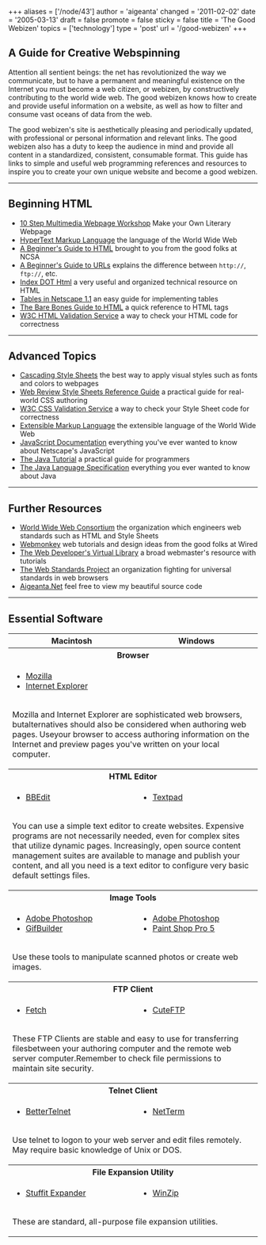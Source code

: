 +++
aliases = ['/node/43']
author = 'aigeanta'
changed = '2011-02-02'
date = '2005-03-13'
draft = false
promote = false
sticky = false
title = 'The Good Webizen'
topics = ['technology']
type = 'post'
url = '/good-webizen'
+++
<h2>A Guide for Creative Webspinning</h2><p>Attention all sentient beings: the net has revolutionized the way we communicate, but to have a permanent and meaningful existence on the Internet you must become a web citizen, or webizen, by constructively contributing to the world wide web. The good webizen knows how to create and provide useful information on a website, as well as how to filter and consume vast oceans of data from the web.


<!--more-->

The good webizen's site is aesthetically pleasing and periodically updated, with professional or personal information and relevant links. The good webizen also has a duty to keep the audience in mind and provide all content in a standardized, consistent, consumable format. This guide has links to simple and useful web programming references and resources to inspire you to create your own unique website and become a good webizen.</p><hr /><h2>Beginning HTML</h2><ul><li><a href="http://www.sonic.net/~patald/lesson/litpage/workshop.html">10 Step Multimedia Webpage Workshop</a> <span class="description">Make your Own Literary Webpage</span></li><li><a href="http://www.w3.org/MarkUp/">HyperText Markup Language</a> <span class="description">the language of the World Wide Web</span></li><li><a href="http://www.ncsa.uiuc.edu/General/Internet/WWW/HTMLPrimerAll.html">A Beginner's Guide to HTML</a> <span class="description">brought to you from the good folks at NCSA</span></li><li><a href="http://www.ncsa.uiuc.edu/demoweb/url-primer.html">A Beginner's Guide to URLs</a> <span class="description">explains the difference between <code>http://</code>, <code>ftp://</code>, etc.</span></li><li><a href="http://www.eskimo.com/~bloo/indexdot/">Index DOT Html</a> <span class="description">a very useful and organized technical resource on HTML</span></li><li><a href="http://www.netscape.com/assist/net_sites/tables.html">Tables in Netscape 1.1</a> <span class="description">an easy guide for implementing tables</span></li><li><a href="http://werbach.com/barebones/">The Bare Bones Guide to HTML</a> <span class="description">a quick reference to HTML tags</span></li><li><a href="http://validator.w3.org/">W3C HTML Validation Service</a> <span class="description">a way to check your HTML code for correctness</span></li></ul><hr /><h2>Advanced Topics</h2><ul><li><a href="http://www.w3.org/Style/css/">Cascading Style Sheets</a> <span class="description">the best way to apply visual styles such as fonts and colors to webpages</span></li><li><a href="http://style.webreview.com/">Web Review Style Sheets Reference Guide</a> <span class="description">a practical guide for real-world CSS authoring</span></li><li><a href="http://jigsaw.w3.org/css-validator/">W3C CSS Validation Service</a> <span class="description">a way to check your Style Sheet code for correctness</span></li><li><a href="http://www.w3.org/TR/REC-xml">Extensible Markup Language</a> <span class="description">the extensible language of the World Wide Web</span></li><li><a href="http://developer.netscape.com/docs/manuals/javascript.html">JavaScript Documentation</a> <span class="description">everything you've ever wanted to know about Netscape's JavaScript</span></li><li><a href="http://java.sun.com/docs/books/tutorial/index.html">The Java Tutorial</a> <span class="description">a practical guide for programmers</span></li><li><a href="http://java.sun.com/docs/books/jls/html/index.html">The Java Language Specification</a> <span class="description">everything you ever wanted to know about Java</span></li></ul><hr /><h2>Further Resources</h2><ul><li><a href="http://www.w3.org/">World Wide Web Consortium</a> <span class="description">the organization which engineers web standards such as HTML and Style Sheets</span></li><li><a href="http://www.hotwired.com/webmonkey/">Webmonkey</a> <span class="description">web tutorials and design ideas from the good folks at Wired</span></li><li><a href="http://wdvl.internet.com/">The Web Developer's Virtual Library</a> <span class="description">a broad webmaster's resource with tutorials</span></li><li><a href="http://www.webstandards.org/">The Web Standards Project</a> <span class="description">an organization fighting for universal standards in web browsers</span></li><li><a href="http://www.aigeanta.net/">Aigeanta.Net</a> <span class="description">feel free to view my beautiful source code</span></li></ul><hr /><h2>Essential Software</h2><table><tr><th>Macintosh</th><th>Windows</th></tr><tr><th colspan="2">Browser</th></tr><tr><td colspan="2"><ul><li><a href="http://www.mozilla.org/">Mozilla</a></li><li><a href="http://www.microsoft.com/ie/download/">Internet Explorer</a></li></ul></td></tr><tr><td colspan="2"><p>Mozilla and Internet Explorer are sophisticated web browsers, butalternatives should also be considered when authoring web pages. Useyour browser to access authoring information on the Internet and preview pages you've written on your local computer.</p></td></tr><tr><th colspan="2">HTML Editor</th></tr><tr><td><ul><li><a href="http://www.bbedit.com/">BBEdit</a></li></ul></td><td><ul><li><a href="http://www.textpad.com/">Textpad</a></li></ul></td></tr><tr><td colspan="2"><p>You can use a simple text editor to create websites. Expensive programs are not necessarily needed, even for complex sites that utilize dynamic pages. Increasingly, open source content management suites are available to manage and publish your content, and all you need is a text editor to configure very basic default settings files.</p></td></tr><tr><th colspan="2">Image Tools</th></tr><tr><td><ul><li><a href="http://www.adobe.com/prodindex/photoshop/main.html">Adobe Photoshop</a></li><li><a href="http://iawww.epfl.ch/Staff/Yves.Piguet/clip2gif-home/GifBuilder.html">GifBuilder</a></li></ul></td><td><ul><li><a href="http://www.adobe.com/prodindex/photoshop/main.html">Adobe Photoshop</a></li><li><a href="http://www.jasc.com/psp5.html">Paint Shop Pro 5</a></li></ul></td></tr><tr><td colspan="2"><p>Use these tools to manipulate scanned photos or create web images.</p></td></tr><tr><th colspan="2">FTP Client</th></tr><tr><td><ul><li><a href="http://www.dartmouth.edu/pages/softdev/fetch.html">Fetch</a></li></ul></td><td><ul><li><a href="http://www.cuteftp.com/">CuteFTP</a></li></ul></td></tr><tr><td colspan="2"><p>These FTP Clients are stable and easy to use for transferring filesbetween your authoring computer and the remote web server computer.Remember to check file permissions to maintain site security.</p></td></tr><tr><th colspan="2">Telnet Client</th></tr><tr><td><ul><li><a href="http://www.cstone.net/~rbraun/mac/telnet">BetterTelnet</a></li></ul></td><td><ul><li><a href="http://starbase.neosoft.com/~zkrr01/html/netterm.html">NetTerm</a></li></ul></td></tr><tr><td colspan="2"><p>Use telnet to logon to your web server and edit files remotely. May require basic knowledge of Unix or DOS.</p></td></tr><tr><th colspan="2">File Expansion Utility</th></tr><tr><td><ul><li><a href="http://www.aladdinsys.com/expander/expander_mac.html">Stuffit Expander</a></li></ul></td><td><ul><li><a href="http://www.winzip.com/">WinZip</a></li></ul></td></tr><tr><td colspan="2"><p>These are standard, all-purpose file expansion utilities.</p></td></tr></table>
